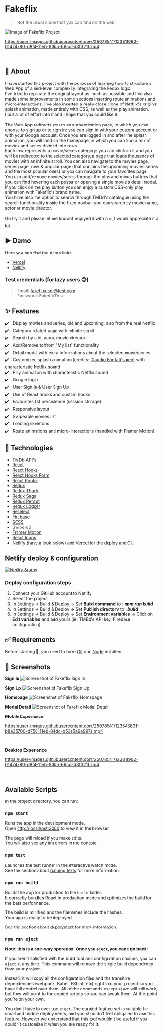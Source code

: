 # Fakeflix

> Not the usual clone that you can find on the web.

![Image of Fakeflix Project](https://cdn.jsdelivr.net/gh/Th3Wall/assets-cdn/Fakeflix/Fakeflix_readme.png)

https://user-images.githubusercontent.com/25078541/123811962-01474580-d8f4-11eb-83ba-66cded3f321f.mp4

<br/>

## 🎯 About

I have started this project with the purpose of learning how to structure a Web App of a mid-level complexity integrating the Redux logic.<br/>
I've tried to replicate the original layout as much as possible and I've also made some improvements in some sections inserting route animations and micro-interactions. I've also inserted a really close clone of Netflix's original splash animation, made entirely with CSS, as well as the play animation.<br/>
I put a lot of effort into it and I hope that you could like it.<br/><br/>
The Web App redirects you to an authentication page, in which you can choose to sign up or to sign in: you can sign in with your custom account or with your Google account. Once you are logged in and after the splash animation, you will land on the homepage, in which you can find a mix of movies and series divided into rows.<br/>
Each row represents a movie/series category: you can click on it and you will be redirected to the selected category, a page that loads thousands of movies with an infinite scroll. You can also navigate to the movies page, series page, new & popular page (that contains the upcoming movies/series and the most popular ones) or you can navigate to your favorites page.<br/>
You can add/remove movies/series through the plus and minus buttons that you can find hovering each poster or opening a single movie's detail modal. If you click on the play button you can enjoy a custom CSS-only play animation with Fakeflix's brand name.<br/>
You have also the option to search through TMDd's catalogue using the search functionality inside the fixed navbar: you can search by movie name, actor or movie director.<br/><br/>
Go try it and please let me know if enjoyed it with a ⭐️, I would appreciate it a lot.
<br/>

## ▶️ Demo

Here you can find the demo links:

-   [Vercel](http://fakeflixapp.vercel.app/)
-   [Netlify](http://fakeflixapp.netlify.app/)

### Test credentials (for lazy users 😓)

> Email: fakeflixuser@test.com<br/>
> Password: FakeflixTest<br/>

## :sparkles: Features

:heavy_check_mark: &nbsp;&nbsp;Display movies and series, old and upcoming, also from the real Netflix<br />
:heavy_check_mark: &nbsp;&nbsp;Category related page with infinite scroll<br />
:heavy_check_mark: &nbsp;&nbsp;Search by title, actor, movie director<br />
:heavy_check_mark: &nbsp;&nbsp;Add/Remove to/from "My list" functionality<br />
:heavy_check_mark: &nbsp;&nbsp;Detail modal with extra informations about the selected movie/series<br />
:heavy_check_mark: &nbsp;&nbsp;Customized splash animation (credits: [Claudio Bonfati's pen](https://codepen.io/claudio_bonfati/pen/mdryxPv)) with characteristic Netflix sound<br />
:heavy_check_mark: &nbsp;&nbsp;Play animation with characteristic Netflix sound<br />
:heavy_check_mark: &nbsp;&nbsp;Google login<br />
:heavy_check_mark: &nbsp;&nbsp;User Sign In & User Sign Up<br />
:heavy_check_mark: &nbsp;&nbsp;Use of React hooks and custom hooks<br />
:heavy_check_mark: &nbsp;&nbsp;Favourites list persistence (session storage)<br />
:heavy_check_mark: &nbsp;&nbsp;Responsive layout<br />
:heavy_check_mark: &nbsp;&nbsp;Swipeable movies list<br />
:heavy_check_mark: &nbsp;&nbsp;Loading skeletons<br />
:heavy_check_mark: &nbsp;&nbsp;Route animations and micro-interactions (handled with Framer Motion)<br />

## :rocket: Technologies

-   [TMDb API's](https://www.themoviedb.org/)
-   [React](https://reactjs.org/)
-   [React Hooks](https://reactjs.org/docs/hooks-intro.html)
-   [React Hooks Form](https://react-hook-form.com/)
-   [React Router](https://reactrouter.com/web/guides/quick-start)
-   [Redux](https://redux.js.org/)
-   [Redux Thunk](https://github.com/reduxjs/redux-thunk)
-   [Redux Saga](https://redux-saga.js.org/)
-   [Redux Persist](https://github.com/rt2zz/redux-persist)
-   [Redux Logger](https://github.com/LogRocket/redux-logger)
-   [Reselect](https://github.com/reduxjs/reselect)
-   [Firebase](https://firebase.google.com/)
-   [SCSS](https://sass-lang.com/)
-   [SwiperJS](https://swiperjs.com/react)
-   [Framer Motion](https://www.framer.com/motion/)
-   [React Icons](https://react-icons.github.io/react-icons/)
-   [Netlify](https://www.netlify.com) (have a look below) and [Vercel](https://vercel.com/) for the deploy and CI.

## Netlify deploy & configuration

[![Netlify Status](https://api.netlify.com/api/v1/badges/14a32bbb-d899-445d-8fa6-8bed739c0296/deploy-status)](https://app.netlify.com/sites/fakeflixapp/deploys)

### Deploy configuration steps

1. Connect your GitHub account to Netlify
2. Select the project
3. In Settings → Build & Deploy → Set **Build command** to : **_npm run build_**
4. In Settings → Build & Deploy → Set **Publish directory** to : **_build_**
5. In Settings → Build & Deploy → Set **Environment variables** → Click on **Edit variables** and add yours (ie: TMBd's API key, Firebase configuration).
   <br/>

## :white_check_mark: Requirements

Before starting :checkered_flag:, you need to have [Git](https://git-scm.com) and [Node](https://nodejs.org/en/) installed.
<br/>

## 📸 Screenshots
	
**Sign In**
![Screenshot of Fakeflix Sign In](https://cdn.jsdelivr.net/gh/Th3Wall/assets-cdn/Fakeflix/screenshots/Fakeflix_SignIn.jpg)
<br/>

**Sign Up**
![Screenshot of Fakeflix Sign Up](https://cdn.jsdelivr.net/gh/Th3Wall/assets-cdn/Fakeflix/screenshots/Fakeflix_SignUp.jpg)
<br/>

**Homepage**
![Screenshot of Fakeflix Homepage](https://cdn.jsdelivr.net/gh/Th3Wall/assets-cdn/Fakeflix/screenshots/Fakeflix_Home.jpg)
<br/>

**Modal Detail**
![Screenshot of Fakeflix Modal Detail](https://cdn.jsdelivr.net/gh/Th3Wall/assets-cdn/Fakeflix/screenshots/Fakeflix_DetailModal.jpg)
<br/>

**Mobile Experience**

https://user-images.githubusercontent.com/25078541/123543831-b8a35700-d750-11eb-84dc-b53e5a9a997a.mp4

<br/>

**Desktop Experience**

https://user-images.githubusercontent.com/25078541/123811962-01474580-d8f4-11eb-83ba-66cded3f321f.mp4

<br/>

## Available Scripts

In the project directory, you can run:

### `npm start`

Runs the app in the development mode.\
Open [http://localhost:3000](http://localhost:3000) to view it in the browser.

The page will reload if you make edits.\
You will also see any lint errors in the console.

### `npm test`

Launches the test runner in the interactive watch mode.\
See the section about [running tests](https://facebook.github.io/create-react-app/docs/running-tests) for more information.

### `npm run build`

Builds the app for production to the `build` folder.\
It correctly bundles React in production mode and optimizes the build for the best performance.

The build is minified and the filenames include the hashes.\
Your app is ready to be deployed!

See the section about [deployment](https://facebook.github.io/create-react-app/docs/deployment) for more information.

### `npm run eject`

**Note: this is a one-way operation. Once you `eject`, you can’t go back!**

If you aren’t satisfied with the build tool and configuration choices, you can `eject` at any time. This command will remove the single build dependency from your project.

Instead, it will copy all the configuration files and the transitive dependencies (webpack, Babel, ESLint, etc) right into your project so you have full control over them. All of the commands except `eject` will still work, but they will point to the copied scripts so you can tweak them. At this point you’re on your own.

You don’t have to ever use `eject`. The curated feature set is suitable for small and middle deployments, and you shouldn’t feel obligated to use this feature. However we understand that this tool wouldn’t be useful if you couldn’t customize it when you are ready for it.
